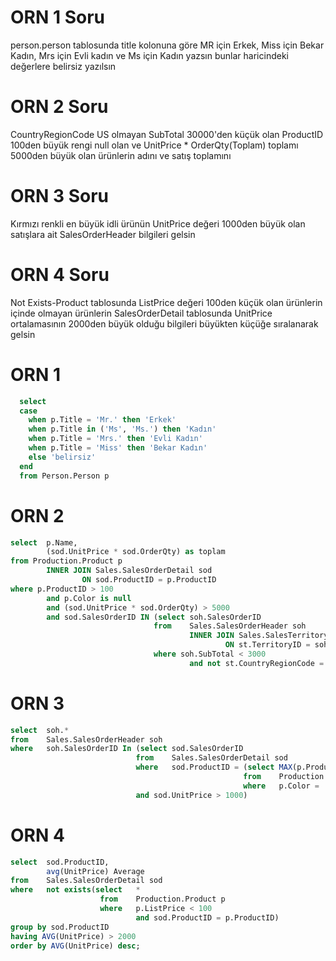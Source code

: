 # ORN 1 Soru

person.person tablosunda title kolonuna göre MR için Erkek, Miss için Bekar Kadın, Mrs için Evli kadın ve Ms için Kadın yazsın bunlar haricindeki değerlere belirsiz yazılsın

# ORN 2 Soru

CountryRegionCode US olmayan SubTotal 30000'den küçük olan ProductID 100den büyük  rengi null olan  ve UnitPrice * OrderQty(Toplam) toplamı 5000den büyük olan ürünlerin adını ve satış toplamını

# ORN 3 Soru

Kırmızı renkli en büyük idli ürünün UnitPrice değeri 1000den büyük olan satışlara ait  SalesOrderHeader bilgileri gelsin

# ORN 4 Soru

Not Exists-Product tablosunda ListPrice değeri 100den küçük olan ürünlerin içinde olmayan ürünlerin SalesOrderDetail tablosunda UnitPrice ortalamasının 2000den büyük olduğu bilgileri büyükten küçüğe sıralanarak gelsin


# ORN 1

```sql
  select  
  case
    when p.Title = 'Mr.' then 'Erkek'
    when p.Title in ('Ms', 'Ms.') then 'Kadın'
    when p.Title = 'Mrs.' then 'Evli Kadın'
    when p.Title = 'Miss' then 'Bekar Kadın'
    else 'belirsiz'
  end
  from Person.Person p 
```

# ORN 2

```sql
select	p.Name, 
		(sod.UnitPrice * sod.OrderQty) as toplam
from Production.Product p
		INNER JOIN Sales.SalesOrderDetail sod
				ON sod.ProductID = p.ProductID
where p.ProductID > 100 
		and p.Color is null
		and (sod.UnitPrice * sod.OrderQty) > 5000
		and sod.SalesOrderID IN (select	soh.SalesOrderID
								from	Sales.SalesOrderHeader soh
										INNER JOIN Sales.SalesTerritory st
												ON st.TerritoryID = soh.TerritoryID
								where soh.SubTotal < 3000
										and not st.CountryRegionCode = 'US')
```

# ORN 3

```sql
select	soh.*
from	Sales.SalesOrderHeader soh
where	soh.SalesOrderID In (select	sod.SalesOrderID 
							from	Sales.SalesOrderDetail sod 
							where	sod.ProductID = (select MAX(p.ProductID)
													from	Production.Product p
													where	p.Color = 'Red')
							and sod.UnitPrice > 1000)
```

# ORN 4

```sql
select	sod.ProductID, 
		avg(UnitPrice) Average
from	Sales.SalesOrderDetail sod 
where	not exists(select	*
					from	Production.Product p
					where	p.ListPrice < 100 
							and sod.ProductID = p.ProductID)
group by sod.ProductID
having AVG(UnitPrice) > 2000
order by AVG(UnitPrice) desc;
```
